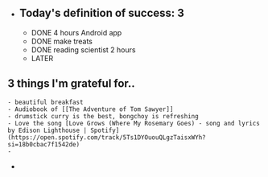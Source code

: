 - ## Today's definition of success: 3
	- DONE 4 hours Android app
	- DONE make treats
	- DONE reading scientist 2 hours
	- LATER
## 3 things I'm grateful for..
	- beautiful breakfast
	- Audiobook of [[The Adventure of Tom Sawyer]]
	- drumstick curry is the best, bongchoy is refreshing
	- Love the song [Love Grows (Where My Rosemary Goes) - song and lyrics by Edison Lighthouse | Spotify](https://open.spotify.com/track/5Ts1DYOuouQLgzTaisxWYh?si=18b0cbac7f1542de)
	-
-